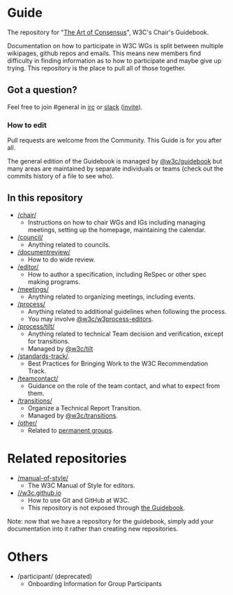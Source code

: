 # Guide

The repository for "[The Art of Consensus](https://www.w3.org/Guide/)", W3C's Chair's Guidebook.

Documentation on how to participate in W3C WGs is split between multiple wikipages, github repos and emails. This means new members find difficulty in finding information as to how to participate and maybe give up trying. This repository is the place to pull all of those
together.

## Got a question?

Feel free to join #general in [irc](https://webirc.w3.org/?channels=general) or [slack](https://w3ccommunity.slack.com/) ([invite](https://www.w3.org/slack-w3ccommunity-invite)).

### How to edit

Pull requests are welcome from the Community. This Guide is for you after all.

The general edition of the Guidebook is managed by [@w3c/guidebook](https://github.com/orgs/w3c/teams/guidebook) but many areas are maintained by separate individuals or teams (check out the commits history of a file to see who).

## In this repository

* [/chair/](https://github.com/w3c/Guide/tree/main/chair)
  * Instructions on how to chair WGs and IGs including managing meetings, setting up the homepage, maintaining the calendar.
* [/council/](https://github.com/w3c/Guide/tree/main/council)
  * Anything related to councils.
* [/documentreview/](https://github.com/w3c/Guide/tree/main/documentreview)
  * How to do wide review.
* [/editor/](https://github.com/w3c/Guide/tree/main/editor)
  * How to author a specification, including ReSpec or other spec making programs.
* [/meetings/](https://github.com/w3c/Guide/tree/main/meetings)
  * Anything related to organizing meetings, including events.
* [/process/](https://github.com/w3c/Guide/tree/main/process)
  * Anything related to additional guidelines when following the process.
  * You may involve [@w3c/w3process-editors](https://github.com/orgs/w3c/teams/w3process-editors).
* [/process/tilt/](https://github.com/w3c/Guide/tree/main/process/tilt)
  * Anything related to technical Team decision and verification, except for transitions.
  * Managed by [@w3c/tilt](https://github.com/orgs/w3c/teams/tilt)
* [/standards-track/](https://github.com/w3c/Guide/tree/main/standards-track).
  * Best Practices for Bringing Work to the W3C Recommendation Track.
* [/teamcontact/](https://github.com/w3c/Guide/tree/main/teamcontact)
  * Guidance on the role of the team contact, and what to expect from them.
* [/transitions/](https://github.com/w3c/Guide/tree/main/transitions)
  * Organize a Technical Report Transition.
  * Managed by [@w3c/transitions](https://github.com/orgs/w3c/teams/transitions).
* [/other/](https://github.com/w3c/Guide/tree/main/other)
  * Related to [permanent groups](https://www.w3.org/groups/).

# Related repositories
* [/manual-of-style/](https://github.com/w3c/manual-of-style)
  * The W3C Manual of Style for editors.
* [//w3c.github.io](https://github.com/w3c/w3c.github.io)
  * How to use Git and GitHub at W3C.
  * This repository is not exposed through [the Guidebook](https://www.w3.org/Guide/).

Note: now that we have a repository for the guidebook, simply add your documentation into it rather than creating new repositories.

# Others

* /participant/ (deprecated)
  * Onboarding Information for Group Participants
